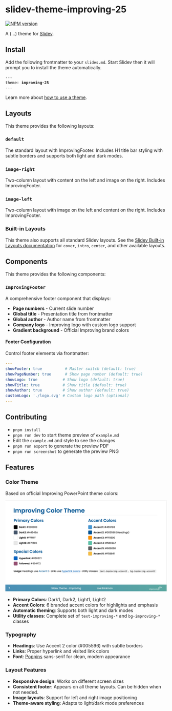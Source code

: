 # slidev-theme-improving-25

[![NPM version](https://img.shields.io/npm/v/slidev-theme-improving-25?color=3AB9D4&label=)](https://www.npmjs.com/package/slidev-theme-improving-25)

A (...) theme for [Slidev](https://github.com/slidevjs/slidev).

<!--
  Learn more about how to write a theme:
  https://sli.dev/guide/write-theme.html
--->

<!--
  run `npm run dev` to check out the slides for more details of how to start writing a theme
-->

<!--
  Put some screenshots here to demonstrate your theme

  Live demo: [...]
-->

## Install

Add the following frontmatter to your `slides.md`. Start Slidev then it will prompt you to install the theme automatically.

<pre><code>---
theme: <b>improving-25</b>
---</code></pre>

Learn more about [how to use a theme](https://sli.dev/guide/theme-addon#use-theme).

## Layouts

This theme provides the following layouts:

### `default`
The standard layout with ImprovingFooter. Includes H1 title bar styling with subtle borders and supports both light and dark modes.

### `image-right`
Two-column layout with content on the left and image on the right. Includes ImprovingFooter.

### `image-left`
Two-column layout with image on the left and content on the right. Includes ImprovingFooter.

### Built-in Layouts
This theme also supports all standard Slidev layouts. See the [Slidev Built-in Layouts documentation](https://sli.dev/builtin/layouts) for `cover`, `intro`, `center`, and other available layouts.

## Components

This theme provides the following components:

### `ImprovingFooter`
A comprehensive footer component that displays:
- **Page numbers** - Current slide number
- **Global title** - Presentation title from frontmatter
- **Global author** - Author name from frontmatter  
- **Company logo** - Improving logo with custom logo support
- **Gradient background** - Official Improving brand colors

#### Footer Configuration
Control footer elements via frontmatter:
```yaml
---
showFooter: true          # Master switch (default: true)
showPageNumber: true      # Show page number (default: true)
showLogo: true           # Show logo (default: true)
showTitle: true          # Show title (default: true)
showAuthor: true         # Show author (default: true)
customLogo: './logo.svg' # Custom logo path (optional)
---
```



## Contributing

- `pnpm install`
- `pnpm run dev` to start theme preview of `example.md`
- Edit the `example.md` and style to see the changes
- `pnpm run export` to generate the preview PDF
- `pnpm run screenshot` to generate the preview PNG

## Features

### Color Theme
Based on official Improving PowerPoint theme colors:

![Color Theme](assets/slides/6.png)

- **Primary Colors**: Dark1, Dark2, Light1, Light2
- **Accent Colors**: 6 branded accent colors for highlights and emphasis
- **Automatic theming**: Supports both light and dark modes
- **Utility classes**: Complete set of `text-improving-*` and `bg-improving-*` classes

### Typography
- **Headings**: Use Accent 2 color (#005596) with subtle borders
- **Links**: Proper hyperlink and visited link colors
- **Font**: [Poppins](https://fonts.google.com/specimen/Poppins) sans-serif for clean, modern appearance

### Layout Features
- **Responsive design**: Works on different screen sizes
- **Consistent footer**: Appears on all theme layouts. Can be hidden when not needed.
- **Image layouts**: Support for left and right image positioning
- **Theme-aware styling**: Adapts to light/dark mode preferences
